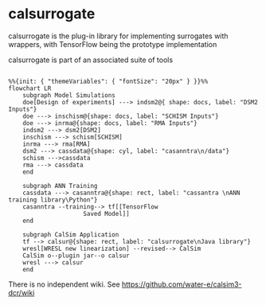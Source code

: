 # calsurrogate
calsurrogate is the plug-in library for implementing surrogates with wrappers, with TensorFlow being the prototype implementation 

calsurrogate is part of an associated suite of tools
                                                                
```mermaid

%%{init: { "themeVariables": { "fontSize": "20px" } }}%%
flowchart LR
    subgraph Model Simulations 
    doe[Design of experiments] ---> indsm2@{ shape: docs, label: "DSM2 Inputs"}
	doe ---> inschism@{shape: docs, label: "SCHISM Inputs"}
	doe ---> inrma@{shape: docs, label: "RMA Inputs"}
    indsm2 ---> dsm2[DSM2]
    inschism ---> schism[SCHISM]
    inrma ---> rma[RMA]
	dsm2 ---> cassdata@{shape: cyl, label: "casanntra\n/data"}
	schism --->cassdata
	rma ---> cassdata
    end

    subgraph ANN Training
    cassdata ---> casanntra@{shape: rect, label: "cassantra \nANN training library\Python"}
    casanntra --training--> tf[[TensorFlow 
                     Saved Model]]
    end

    subgraph CalSim Application
    tf --> calsur@{shape: rect, label: "calsurrogate\nJava library"}
    wresl[WRESL new linearization] --revised--> CalSim
    CalSim o--plugin jar--o calsur
    wresl ---> calsur
    end

```	





There is no independent wiki. See https://github.com/water-e/calsim3-dcr/wiki
